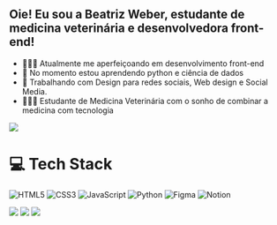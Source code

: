 ## Oie! Eu sou a Beatriz Weber, estudante de medicina veterinária e desenvolvedora front-end! 

- 👩🏻‍💻 Atualmente me aperfeiçoando em desenvolvimento front-end
- 💭 No momento estou aprendendo python e ciência de dados
- 🎨 Trabalhando com Design para redes sociais, Web design e Social Media.
- 👩🏻‍🎓 Estudante de Medicina Veterinária com o sonho de combinar a medicina com tecnologia



<!-- GitHub stats from https://github.com/anuraghazra/github-readme-stats -->
![](https://github-readme-stats.vercel.app/api?username=beawebers&theme=radical&hide_border=false&include_all_commits=true&count_private=true)<br/>


# 💻 Tech Stack
<!-- Badges from https://github.com/Ileriayo/markdown-badges -->
![HTML5](https://img.shields.io/badge/html5-%23E34F26.svg?style=for-the-badge&logo=html5&logoColor=white)
![CSS3](https://img.shields.io/badge/css3-%231572B6.svg?style=for-the-badge&logo=css3&logoColor=white)
![JavaScript](https://img.shields.io/badge/javascript-%23323330.svg?style=for-the-badge&logo=javascript&logoColor=%23F7DF1E)
![Python](https://img.shields.io/badge/python-3670A0?style=for-the-badge&logo=python&logoColor=ffdd54)
![Figma](https://img.shields.io/badge/figma-%23F24E1E.svg?style=for-the-badge&logo=figma&logoColor=white)
![Notion](https://img.shields.io/badge/Notion-%23000000.svg?style=for-the-badge&logo=notion&logoColor=white)
 
<div> 
  <a href="https://www.instagram.com/beawebers/" target="_blank"><img src="https://img.shields.io/badge/-Instagram-%23E4405F?style=for-the-badge&logo=instagram&logoColor=white" target="_blank"></a>
  <a href = "mailto:btrizws@gmail.com"><img src="https://img.shields.io/badge/-Gmail-%23333?style=for-the-badge&logo=gmail&logoColor=white" target="_blank"></a>
  <a href="https://www.linkedin.com/in/beatriz-weber-6723bb2b2/" target="_blank"><img src="https://img.shields.io/badge/-LinkedIn-%230077B5?style=for-the-badge&logo=linkedin&logoColor=white" target="_blank"></a> 
  
</div>
